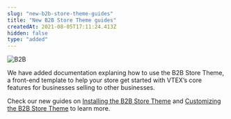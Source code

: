 ```yaml
---
slug: "new-b2b-store-theme-guides"
title: "New B2B Store Theme guides"
createdAt: 2021-08-05T17:11:24.413Z
hidden: false
type: "added"
---
```


![B2B](https://img.shields.io/badge/-B2B-blue)

We have added documentation explaning how to use the B2B Store Theme, a front-end template to help your store get started with VTEX’s core features for businesses selling to other businesses.

Check our new guides on [Installing the B2B Store Theme](https://developers.vtex.com/vtex-developer-docs/docs/installing-the-b2b-store-theme) and [Customizing the B2B Store Theme](https://developers.vtex.com/vtex-developer-docs/docs/customizing-the-b2b-store-theme) to learn more.
